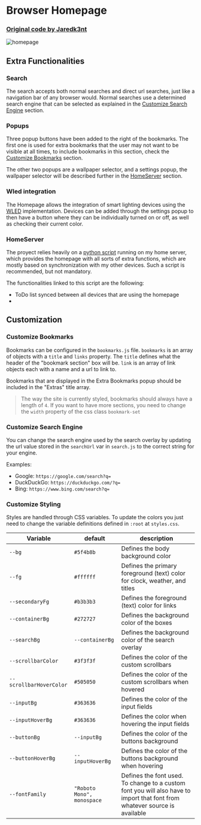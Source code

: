 # Browser Homepage

### [Original code by Jaredk3nt](https://github.com/Jaredk3nt/homepage)

![homepage](https://github.com/ale3d62/browser-homepage/blob/local/readmegif.gif?raw=true)

## Extra Functionalities

### Search
The search accepts both normal searches and direct url searches, just like a navigation bar of any browser would. Normal searches use a determined search engine that can be selected as explained in the [Customize Search Engine](#customize-search-engine) section.

### Popups
Three popup buttons have been added to the right of the bookmarks. The first one is used for extra bookmarks that the user may not want to be visible at all times, to include bookmarks in this section, check the [Customize Bookmarks](#customize-bookmarks) section.

The other two popups are a wallpaper selector, and a settings popup, the wallpaper selector will be described further in the [HomeServer](#homeserver) section.

### Wled integration
The Homepage allows the integration of smart lighting devices using the [WLED](https://kno.wled.ge/) implementation. Devices can be added through the settings popup to then have a button where they can be individually turned on or off, as well as checking their current color.

### HomeServer
The proyect relies heavily on a [python script](https://github.com/ale3d62/homeServerAPI) running on my home server, which provides the homepage with all sorts of extra functions, which are mostly based on synchronization with my other devices. Such a script is recommended, but not mandatory.

The functionalities linked to this script are the following:

 - ToDo list synced between all devices that are using the homepage
 - 

## Customization

### Customize Bookmarks

Bookmarks can be configured in the `bookmarks.js` file. `bookmarks` is an array of objects with a `title` and `links` property. The `title` defines what the header of the "bookmark section" box will be. `link` is an array of link objects each with a name and a url to link to.

Bookmarks that are displayed in the Extra Bookmarks popup should be included in the "Extras" title array.

> The way the site is currently styled, bookmarks should always have a length of `4`. If you want to have more sections, you need to change the `width` property of the css class `bookmark-set`

### Customize Search Engine

You can change the search engine used by the search overlay by updating the url value stored in the `searchUrl` var in `search.js` to the correct string for your engine.

Examples:

- Google: `https://google.com/search?q=`
- DuckDuckGo: `https://duckduckgo.com/?q=`
- Bing: `https://www.bing.com/search?q=`

### Customize Styling

Styles are handled through CSS variables. To update the colors you just need to change the variable definitions defined in `:root` at `styles.css`.

| Variable           | default                    | description                                                                                                                |
| ------------------ | -------------------------- | -------------------------------------------------------------------------------------------------------------------------- |
| `--bg`             | `#5f4b8b`                  | Defines the body background color                                                                                          |
| `--fg`             | `#ffffff`                  | Defines the primary foreground (text) color for clock, weather, and titles                                                 |
| `--secondaryFg`    | `#b3b3b3`                  | Defines the foreground (text) color for links                                                                              |
| `--containerBg`    | `#272727`                  | Defines the background color of the boxes                                                                                  |
| `--searchBg`       | `--containerBg`            | Defines the background color of the search overlay                                                                         |
| `--scrollbarColor` | `#3f3f3f`                  | Defines the color of the custom scrollbars                                                                                 |
| `--scrollbarHoverColor` | `#505050`             | Defines the color of the custom scrollbars when hovered                                                                    |
| `--inputBg`        | `#363636`                  | Defines the color of the input fields                                                                                      |
| `--inputHoverBg`   | `#363636`                  | Defines the color when hovering the input fields                                                                           |
| `--buttonBg`       | `--inputBg`                | Defines the color of the buttons background                                                                                |
| `--buttonHoverBg`  | `--inputHoverBg`           | Defines the color of the buttons background when hovering                                                                  |
| `--fontFamily`     | `"Roboto Mono", monospace` | Defines the font used. To change to a custom font you will also have to import that font from whatever source is available |

